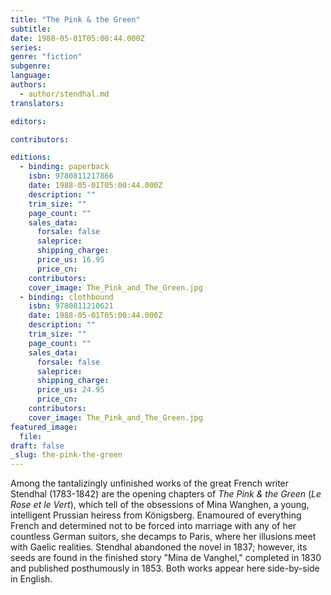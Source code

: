 ```yaml
---
title: "The Pink & the Green"
subtitle:
date: 1988-05-01T05:00:44.000Z
series:
genre: "fiction"
subgenre:
language:
authors:
  - author/stendhal.md
translators:

editors:

contributors:

editions:
  - binding: paperback
    isbn: 9780811217866
    date: 1988-05-01T05:00:44.000Z
    description: ""
    trim_size: ""
    page_count: ""
    sales_data:
      forsale: false
      saleprice:
      shipping_charge:
      price_us: 16.95
      price_cn:
    contributors:
    cover_image: The_Pink_and_The_Green.jpg
  - binding: clothbound
    isbn: 9780811210621
    date: 1988-05-01T05:00:44.000Z
    description: ""
    trim_size: ""
    page_count: ""
    sales_data:
      forsale: false
      saleprice:
      shipping_charge:
      price_us: 24.95
      price_cn:
    contributors:
    cover_image: The_Pink_and_The_Green.jpg
featured_image:
  file:
draft: false
_slug: the-pink-the-green
---
```


Among the tantalizingly unfinished works of the great French writer Stendhal (1783-1842) are the opening chapters of _The Pink & the Green_ (_Le Rose et le Vert_), which tell of the obsessions of Mina Wanghen, a young, intelligent Prussian heiress from Königsberg. Enamoured of everything French and determined not to be forced into marriage with any of her countless German suitors, she decamps to Paris, where her illusions meet with Gaelic realities. Stendhal abandoned the novel in 1837; however, its seeds are found in the finished story "Mina de Vanghel," completed in 1830 and published posthumously in 1853. Both works appear here side-by-side in English.

